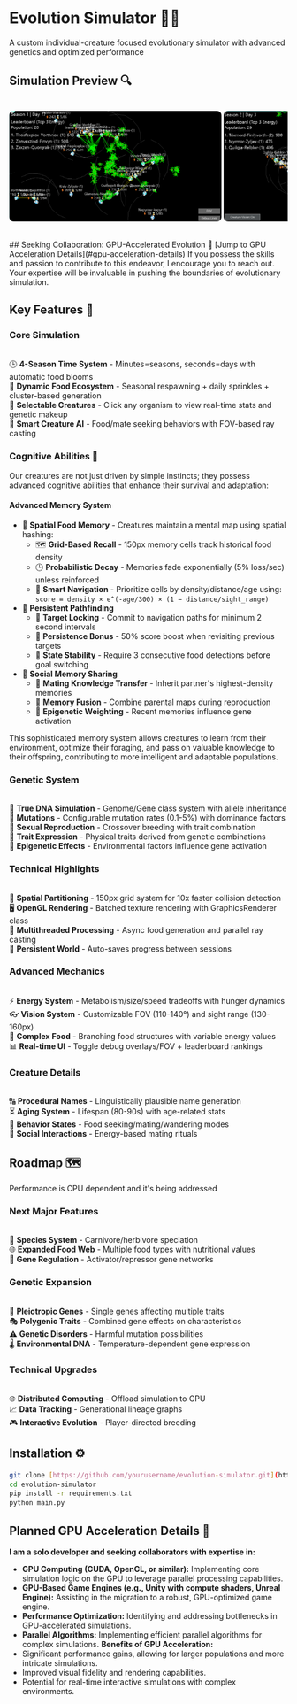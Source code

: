 # Evolution Simulator 🌱🧬

A custom individual-creature focused evolutionary simulator with advanced genetics and optimized performance

## Simulation Preview 🔍

<div style="display: flex; overflow-x: auto; gap: 16px; padding: 16px 0;">
  <div style="flex: 0 0 auto; min-width: 300px; text-align: left;">
    <img src="./images/1.png" style="height: 200px; border-radius: 8px;">
    <img src="./images/2.png" style="height: 200px; border-radius: 8px;">
    <img src="./images/3.png" style="height: 200px; border-radius: 8px;">
    <p> </p>
  </div>
</div>
## Seeking Collaboration: GPU-Accelerated Evolution 🤝
[Jump to GPU Acceleration Details](#gpu-acceleration-details)
If you possess the skills and passion to contribute to this endeavor, I encourage you to reach out. Your expertise will be invaluable in pushing the boundaries of evolutionary simulation.

## Key Features 🔑

### Core Simulation
<br>🕒 **4-Season Time System** - Minutes=seasons, seconds=days with automatic food blooms<br>
🌾 **Dynamic Food Ecosystem** - Seasonal respawning + daily sprinkles + cluster-based generation<br>
👀 **Selectable Creatures** - Click any organism to view real-time stats and genetic makeup<br>
🧠 **Smart Creature AI** - Food/mate seeking behaviors with FOV-based ray casting

### Cognitive Abilities 🧠

Our creatures are not just driven by simple instincts; they possess advanced cognitive abilities that enhance their survival and adaptation:

#### Advanced Memory System
* 🧠 **Spatial Food Memory** - Creatures maintain a mental map using spatial hashing:
    * 🗺️ **Grid-Based Recall** - 150px memory cells track historical food density
    * 🕒 **Probabilistic Decay** - Memories fade exponentially (5% loss/sec) unless reinforced
    * 🧭 **Smart Navigation** - Prioritize cells by density/distance/age using: `score = density × e^(-age/300) × (1 − distance/sight_range)`
* 🎯 **Persistent Pathfinding**
    * 🔄 **Target Locking** - Commit to navigation paths for minimum 2 second intervals
    * 🧲 **Persistence Bonus** - 50% score boost when revisiting previous targets
    * 🚦 **State Stability** - Require 3 consecutive food detections before goal switching
* 🤝 **Social Memory Sharing**
    * 💞 **Mating Knowledge Transfer** - Inherit partner's highest-density memories
    * 🧩 **Memory Fusion** - Combine parental maps during reproduction
    * 📡 **Epigenetic Weighting** - Recent memories influence gene activation

This sophisticated memory system allows creatures to learn from their environment, optimize their foraging, and pass on valuable knowledge to their offspring, contributing to more intelligent and adaptable populations.

### Genetic System
<br>🧬 **True DNA Simulation** - Genome/Gene class system with allele inheritance<br>
🎲 **Mutations** - Configurable mutation rates (0.1-5%) with dominance factors<br>
💞 **Sexual Reproduction** - Crossover breeding with trait combination<br>
🌈 **Trait Expression** - Physical traits derived from genetic combinations<br>
📜 **Epigenetic Effects** - Environmental factors influence gene activation

### Technical Highlights
<br>🚀 **Spatial Partitioning** - 150px grid system for 10x faster collision detection<br>
🖥️ **OpenGL Rendering** - Batched texture rendering with GraphicsRenderer class<br>
🧵 **Multithreaded Processing** - Async food generation and parallel ray casting<br>
💾 **Persistent World** - Auto-saves progress between sessions

### Advanced Mechanics
<br>⚡ **Energy System** - Metabolism/size/speed tradeoffs with hunger dynamics<br>
👓 **Vision System** - Customizable FOV (110-140°) and sight range (130-160px)<br>
🍎 **Complex Food** - Branching food structures with variable energy values<br>
📊 **Real-time UI** - Toggle debug overlays/FOV + leaderboard rankings

### Creature Details
<br>🔠 **Procedural Names** - Linguistically plausible name generation<br>
⏳ **Aging System** - Lifespan (80-90s) with age-related stats<br>
🎯 **Behavior States** - Food seeking/mating/wandering modes<br>
👥 **Social Interactions** - Energy-based mating rituals

## Roadmap 🗺️
Performance is CPU dependent and it's being addressed

### Next Major Features
<br>🦖 **Species System** - Carnivore/herbivore speciation<br>
🌐 **Expanded Food Web** - Multiple food types with nutritional values<br>
🧬 **Gene Regulation** - Activator/repressor gene networks

### Genetic Expansion
<br>🧩 **Pleiotropic Genes** - Single genes affecting multiple traits<br>
🎭 **Polygenic Traits** - Combined gene effects on characteristics<br>
⚠️ **Genetic Disorders** - Harmful mutation possibilities<br>
🌡️ **Environmental DNA** - Temperature-dependent gene expression

### Technical Upgrades
<br>🌐 **Distributed Computing** - Offload simulation to GPU<br>
📈 **Data Tracking** - Generational lineage graphs<br>
🎮 **Interactive Evolution** - Player-directed breeding

## Installation ⚙️

```bash
git clone [https://github.com/yourusername/evolution-simulator.git](https://github.com/yourusername/evolution-simulator.git)
cd evolution-simulator
pip install -r requirements.txt
python main.py
```
<a id="gpu-acceleration-details"></a>
## Planned GPU Acceleration Details 🚀
**I am a solo developer and seeking collaborators with expertise in:**
* **GPU Computing (CUDA, OpenCL, or similar):** Implementing core simulation logic on the GPU to leverage parallel processing capabilities.
* **GPU-Based Game Engines (e.g., Unity with compute shaders, Unreal Engine):** Assisting in the migration to a robust, GPU-optimized game engine.
* **Performance Optimization:** Identifying and addressing bottlenecks in GPU-accelerated simulations.
* **Parallel Algorithms:** Implementing efficient parallel algorithms for complex simulations.
**Benefits of GPU Acceleration:**
* Significant performance gains, allowing for larger populations and more intricate simulations.
* Improved visual fidelity and rendering capabilities.
* Potential for real-time interactive simulations with complex environments.
